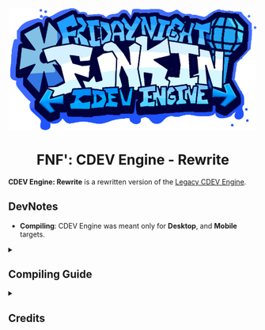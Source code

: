<p align="center">
    <img src="res/logo.png" width="500px" />
    <h1 align="center">FNF': CDEV Engine - Rewrite</h1>
</p>

**CDEV Engine: Rewrite** is a rewritten version of the [Legacy CDEV Engine](https://github.com/corecathx/FNF-CDEV-Engine/).

## DevNotes
- **Compiling**: CDEV Engine was meant only for **Desktop**, and **Mobile** targets.

<details>
    <summary><h2>Compiling Guide</h2></summary>

### Install Haxe and HaxeFlixel
1. [Install Haxe](https://haxe.org/download/) (It is recommended to use latest version of Haxe).
2. [Install HaxeFlixel](https://haxeflixel.com/documentation/install-haxeflixel/).

### Compiling the engine
Simply run `lime test <target>`.
</details>

<details>
    <summary>
        <h2>Credits</h2>
    </summary>

### CDEV Engine
- [CoreCat](https://corecathx.github.io/) - Main Developer.

### Special Thanks
- [Sword352](https://github.com/Sword352) - Tiled Sprite implementation.

### Friday Night Funkin'

- [Funkin Crew](https://github.com/FunkinCrew/) - Peak game crew.
</details>

